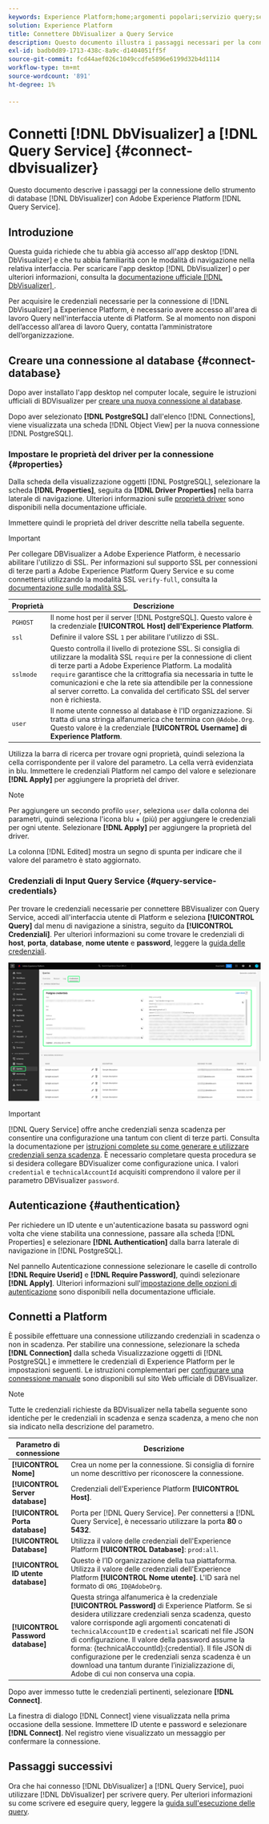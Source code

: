 ```yaml
---
keywords: Experience Platform;home;argomenti popolari;servizio query;servizio query;Db Visualizer;DbVisualizer;db visualizzaizer;connect to query service;
solution: Experience Platform
title: Connettere DbVisualizer a Query Service
description: Questo documento illustra i passaggi necessari per la connessione di DbVisualizer con Adobe Experience Platform Query Service.
exl-id: badb0d89-1713-438c-8a9c-d1404051ff5f
source-git-commit: fcd44aef026c1049ccdfe5896e6199d32b4d1114
workflow-type: tm+mt
source-wordcount: '891'
ht-degree: 1%

---
```


# Connetti [!DNL DbVisualizer] a [!DNL Query Service] {#connect-dbvisualizer}

Questo documento descrive i passaggi per la connessione dello strumento di database [!DNL DbVisualizer] con Adobe Experience Platform [!DNL Query Service].

## Introduzione

Questa guida richiede che tu abbia già accesso all&#39;app desktop [!DNL DbVisualizer] e che tu abbia familiarità con le modalità di navigazione nella relativa interfaccia. Per scaricare l&#39;app desktop [!DNL DbVisualizer] o per ulteriori informazioni, consulta la [documentazione ufficiale [!DNL DbVisualizer] ](https://www.dbvis.com/download/).

Per acquisire le credenziali necessarie per la connessione di [!DNL  DbVisualizer] a Experience Platform, è necessario avere accesso all&#39;area di lavoro Query nell&#39;interfaccia utente di Platform. Se al momento non disponi dell’accesso all’area di lavoro Query, contatta l’amministratore dell’organizzazione.

## Creare una connessione al database {#connect-database}

Dopo aver installato l&#39;app desktop nel computer locale, seguire le istruzioni ufficiali di BDVisualizer per [creare una nuova connessione al database](https://confluence.dbvis.com/display/UG130/Create+a+New+Database+Connection).

Dopo aver selezionato **[!DNL PostgreSQL]** dall&#39;elenco [!DNL Connections], viene visualizzata una scheda [!DNL Object View] per la nuova connessione [!DNL PostgreSQL].

### Impostare le proprietà del driver per la connessione {#properties}

Dalla scheda della visualizzazione oggetti [!DNL PostgreSQL], selezionare la scheda **[!DNL Properties]**, seguita da **[!DNL Driver Properties]** nella barra laterale di navigazione. Ulteriori informazioni sulle [proprietà driver](https://confluence.dbvis.com/display/UG130/Configuring+Connection+Properties#ConfiguringConnectionProperties-DriverProperties) sono disponibili nella documentazione ufficiale.

Immettere quindi le proprietà del driver descritte nella tabella seguente.

>[!IMPORTANT]
>
>Per collegare DBVisualizer a Adobe Experience Platform, è necessario abilitare l&#39;utilizzo di SSL. Per informazioni sul supporto SSL per connessioni di terze parti a Adobe Experience Platform Query Service e su come connettersi utilizzando la modalità SSL `verify-full`, consulta la [documentazione sulle modalità SSL](./ssl-modes.md).

| Proprietà | Descrizione |
| ------ | ------ |
| `PGHOST` | Il nome host per il server [!DNL PostgreSQL]. Questo valore è la credenziale **[!UICONTROL Host] dell&#39;Experience Platform**. |
| `ssl` | Definire il valore SSL `1` per abilitare l&#39;utilizzo di SSL. |
| `sslmode` | Questo controlla il livello di protezione SSL. Si consiglia di utilizzare la modalità SSL `require` per la connessione di client di terze parti a Adobe Experience Platform. La modalità `require` garantisce che la crittografia sia necessaria in tutte le comunicazioni e che la rete sia attendibile per la connessione al server corretto. La convalida del certificato SSL del server non è richiesta. |
| `user` | Il nome utente connesso al database è l&#39;ID organizzazione. Si tratta di una stringa alfanumerica che termina con `@Adobe.Org`. Questo valore è la credenziale **[!UICONTROL Username] di Experience Platform**. |

Utilizza la barra di ricerca per trovare ogni proprietà, quindi seleziona la cella corrispondente per il valore del parametro. La cella verrà evidenziata in blu. Immettere le credenziali Platform nel campo del valore e selezionare **[!DNL Apply]** per aggiungere la proprietà del driver.

>[!NOTE]
>
>Per aggiungere un secondo profilo `user`, seleziona `user` dalla colonna dei parametri, quindi seleziona l&#39;icona blu + (più) per aggiungere le credenziali per ogni utente. Selezionare **[!DNL Apply]** per aggiungere la proprietà del driver.

La colonna [!DNL Edited] mostra un segno di spunta per indicare che il valore del parametro è stato aggiornato.

### Credenziali di Input Query Service {#query-service-credentials}

Per trovare le credenziali necessarie per connettere BBVisualizer con Query Service, accedi all&#39;interfaccia utente di Platform e seleziona **[!UICONTROL Query]** dal menu di navigazione a sinistra, seguito da **[!UICONTROL Credenziali]**. Per ulteriori informazioni su come trovare le credenziali di **host**, **porta**, **database**, **nome utente** e **password**, leggere la [guida delle credenziali](../ui/credentials.md).

![Pagina Credenziali dell&#39;area di lavoro Query Experience Platform con le credenziali evidenziate e le credenziali in scadenza.](../images/clients/dbvisualizer/query-service-credentials-page.png)

>[!IMPORTANT]
>
>[!DNL Query Service] offre anche credenziali senza scadenza per consentire una configurazione una tantum con client di terze parti. Consulta la documentazione per [istruzioni complete su come generare e utilizzare credenziali senza scadenza](../ui/credentials.md#non-expiring-credentials). È necessario completare questa procedura se si desidera collegare BDVisualizer come configurazione unica. I valori `credential` e `technicalAccountId` acquisiti comprendono il valore per il parametro DBVisualizer `password`.

## Autenticazione {#authentication}

Per richiedere un ID utente e un&#39;autenticazione basata su password ogni volta che viene stabilita una connessione, passare alla scheda [!DNL Properties] e selezionare **[!DNL Authentication]** dalla barra laterale di navigazione in [!DNL PostgreSQL].

Nel pannello Autenticazione connessione selezionare le caselle di controllo **[!DNL Require Userid]** e **[!DNL Require Password]**, quindi selezionare **[!DNL Apply]**. Ulteriori informazioni sull&#39;[impostazione delle opzioni di autenticazione](https://confluence.dbvis.com/display/UG140/Setting+Common+Authentication+Options) sono disponibili nella documentazione ufficiale.

## Connetti a Platform

È possibile effettuare una connessione utilizzando credenziali in scadenza o non in scadenza. Per stabilire una connessione, selezionare la scheda **[!DNL Connection]** dalla scheda Visualizzazione oggetti di [!DNL PostgreSQL] e immettere le credenziali di Experience Platform per le impostazioni seguenti. Le istruzioni complementari per [configurare una connessione manuale](https://confluence.dbvis.com/display/UG100/Setting+Up+a+Connection+Manually) sono disponibili sul sito Web ufficiale di DBVisualizer.

>[!NOTE]
>
>Tutte le credenziali richieste da BDVisualizer nella tabella seguente sono identiche per le credenziali in scadenza e senza scadenza, a meno che non sia indicato nella descrizione del parametro.

| Parametro di connessione | Descrizione |
|---|---|
| **[!UICONTROL Nome]** | Crea un nome per la connessione. Si consiglia di fornire un nome descrittivo per riconoscere la connessione. |
| **[!UICONTROL Server database]** | Credenziali dell&#39;Experience Platform **[!UICONTROL Host]**. |
| **[!UICONTROL Porta database]** | Porta per [!DNL Query Service]. Per connettersi a [!DNL Query Service], è necessario utilizzare la porta **80** o **5432**. |
| **[!UICONTROL Database]** | Utilizza il valore delle credenziali dell&#39;Experience Platform **[!UICONTROL Database]**: `prod:all`. |
| **[!UICONTROL ID utente database]** | Questo è l’ID organizzazione della tua piattaforma. Utilizza il valore delle credenziali dell&#39;Experience Platform **[!UICONTROL Nome utente]**. L&#39;ID sarà nel formato di `ORG_ID@AdobeOrg`. |
| **[!UICONTROL Password database]** | Questa stringa alfanumerica è la credenziale **[!UICONTROL Password]** di Experience Platform. Se si desidera utilizzare credenziali senza scadenza, questo valore corrisponde agli argomenti concatenati di `technicalAccountID` e `credential` scaricati nel file JSON di configurazione. Il valore della password assume la forma: {technicalAccountId}:{credential}. Il file JSON di configurazione per le credenziali senza scadenza è un download una tantum durante l’inizializzazione di, Adobe di cui non conserva una copia. |

Dopo aver immesso tutte le credenziali pertinenti, selezionare **[!DNL Connect]**.

La finestra di dialogo [!DNL Connect] viene visualizzata nella prima occasione della sessione. Immettere ID utente e password e selezionare **[!DNL Connect]**. Nel registro viene visualizzato un messaggio per confermare la connessione.

## Passaggi successivi

Ora che hai connesso [!DNL DbVisualizer] a [!DNL Query Service], puoi utilizzare [!DNL DbVisualizer] per scrivere query. Per ulteriori informazioni su come scrivere ed eseguire query, leggere la [guida sull&#39;esecuzione delle query](../best-practices/writing-queries.md).

